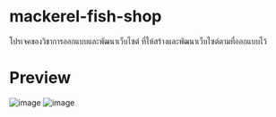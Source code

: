 # mackerel-fish-shop
โปรเจคของวิชาการออกแบบและพัฒนาเว็บไซต์ ที่ให้สร้างและพัฒนาเว็บไซต์ตามที่ออกแบบไว้
# Preview
![image](https://user-images.githubusercontent.com/53619535/210299113-5456b113-c21e-49b4-afce-72808571b749.png)
![image](https://user-images.githubusercontent.com/53619535/217767948-3a2c2131-793d-4c91-8bda-4439e918c572.png)

